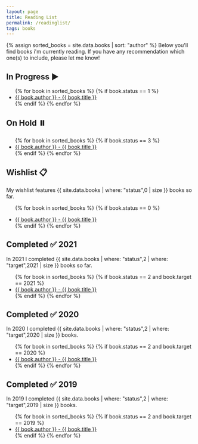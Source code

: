 ```yaml
---
layout: page
title: Reading List
permalink: /readinglist/
tags: books
---
```

{% assign sorted_books = site.data.books | sort: "author" %}
Below you'll find books i'm currently reading. If you have any recommendation which one(s) to include, please let me know!
## In Progress ▶️
<ul>
{% for book in sorted_books %}
    {% if book.status == 1 %}
     <li>
        <a href="{{ book.link}}">{{ book.author }} - {{ book.title }} </a> </li>
    {% endif %}
{% endfor %}
</ul>

## On Hold ⏸️
<ul>
{% for book in sorted_books %}
    {% if book.status == 3 %}
     <li>
        <a href="{{ book.link}}">{{ book.author }} - {{ book.title }} </a> </li>
    {% endif %}
{% endfor %}
</ul>

## Wishlist 📋
My wishlist features {{ site.data.books | where: "status",0 | size }} books so far.
<ul>

{% for book in sorted_books %}
    {% if book.status == 0 %}
     <li>
        <a href="{{ book.link}}">{{ book.author }} - {{ book.title }} </a> </li>
    {% endif %}
{% endfor %}
</ul>

## Completed ✅ 2021
In 2021 I completed {{ site.data.books | where: "status",2 | where: "target",2021 | size }} books so far.
<ul>
{% for book in sorted_books %}
    {% if book.status == 2 and book.target == 2021 %}
     <li>
        <a href="{{ book.link}}">{{ book.author }} - {{ book.title }} </a> </li>
    {% endif %}
{% endfor %}
</ul>

## Completed ✅ 2020
In 2020 I completed {{ site.data.books | where: "status",2 | where: "target",2020 | size }} books.
<ul>
{% for book in sorted_books  %}
    {% if book.status == 2 and book.target == 2020 %}
     <li>
        <a href="{{ book.link}}">{{ book.author }} - {{ book.title }} </a> </li>
    {% endif %}
{% endfor %}
</ul>

## Completed ✅ 2019
In 2019 I completed {{ site.data.books | where: "status",2 | where: "target",2019 | size }} books.
<ul>
{% for book in sorted_books  %}
    {% if book.status == 2 and book.target == 2019 %}
     <li>
        <a href="{{ book.link}}">{{ book.author }} - {{ book.title }} </a> </li>
    {% endif %}
{% endfor %}
</ul>
